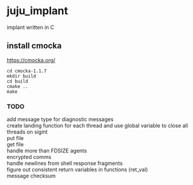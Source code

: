 # juju_implant
implant written in C


## install cmocka

https://cmocka.org/
```
cd cmocka-1.1.7
mkdir build
cd build
cmake ..
make
```



### TODO
add message type for diagnostic messages  
create landing function for each thread and use global variable to close all threads on sigint  
put file  
get file  
handle more than FDSIZE agents  
encrypted comms  
handle newlines from shell response fragments  
figure out consistent return variables in functions (ret_val)  
message checksum  